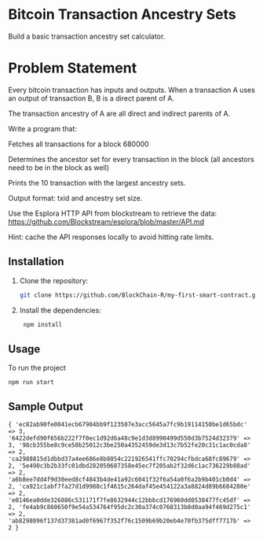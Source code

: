# Bitcoin Transaction Ancestry Sets

Build a basic transaction ancestry set calculator.

# Problem Statement

Every bitcoin transaction has inputs and outputs. When a transaction A uses an output of transaction B, B is a direct parent of A.

The transaction ancestry of A are all direct and indirect parents of A.



Write a program that:

Fetches all transactions for a block 680000

Determines the ancestor set for every transaction in the block (all ancestors need to be in the block as well)

Prints the 10 transaction with the largest ancestry sets.



Output format: txid and ancestry set size.

Use the Esplora HTTP API from blockstream to retrieve the data: https://github.com/Blockstream/esplora/blob/master/API.md

Hint: cache the API responses locally to avoid hitting rate limits.


## Installation

1. Clone the repository:

   ```sh
   git clone https://github.com/BlockChain-R/my-first-smart-contract.git
   ```
2. Install the dependencies:

   ```sh
    npm install
    ```


## Usage

To run the project

   `npm run start`
   
## Sample Output

`
{
  'ec82ab90fe0041ecb67904bb9f123507e3acc5645a7fc9b19114150be1d65bdc' => 3,
  '6422defd90f656b222f7f0ec1d92d6a48c9e1d3d8990499d550d3b7524d32379' => 3,
  '98cb355be8c9ce50b25012c3be250a4352459de3d13c7b52fe20c31c1ac0cda8' => 2,
  'ca2988815d1dbbd37a4ee686e8b8054c221926541ffc70294cfbdca68fc89679' => 2,
  '5e490c3b2b33fc01dbd282050687358e45ec7f205ab2f32d6c1ac736229b88ad' => 2,
  'a6b8ee7dd4f9d30eed8cf4843b4de41a92c6041f32f6a54a0f6a2b9b401cb0d4' => 2,
  'ca921c1abf7fa27d1d9988c1f4615c264daf45e454122a3a8824d89b6684280e' => 2,
  'e0146ea0dde326886c531171f7fe8632944c12bbbcd176960dd0538477fc45df' => 2,
  'fe4ab9c860650f9e54a534764f95dc2c30a374c0768313b8d0aa94f469d275c1' => 2,
  'ab8298096f137d37381ad0f6967f352f76c1509b69b20eb4e70fb375dff7717b' => 2
}
`